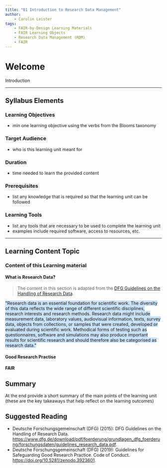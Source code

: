 ```yaml
---
title: "01 Introduction to Research Data Management"
author: 
    - Carolin Leister
tags: 
    - FAIR-by-Design Learning Materials
    - FAIR Learning Objects
    - Research Data Management (RDM)
    - FAIR
---
```


# Welcome

Introduction


---

## Syllabus Elements
### Learning Objectives
- min one learning objective using the verbs from the Blooms taxonomy

### Target Audience
- who is this learning unit meant for

### Duration
- time needed to learn the provided content

### Prerequisites
- list any knowledge that is required so that the learning unit can be followed

### Learning Tools

- list any tools that are necessary to be used to complete the learning unit
- examples include required software, access to resources, etc.

---


## Learning Content Topic

### Content of this Learning material

#### What is Research Data?

>The content in this section is adapted from the [DFG Guidelines on the Handling of Research Data](https://www.dfg.de/download/pdf/foerderung/grundlagen_dfg_foerderung/forschungsdaten/guidelines_research_data.pdf.).

<span style="background:rgba(160, 204, 246, 0.55)">"Research data is an essential foundation for scientific work. The diversity of this data reflects the wide range of different scientific disciplines, research interests and research methods. Research data might include measurement data, laboratory values, audiovisual information, texts, survey data, objects from collections, or samples that were created, developed or evaluated during scientific work. Methodical forms of testing such as questionnaires, software and simulations may also produce important results for scientific research and should therefore also be categorised as research data."</span>

#### Good Research Practise

#### FAIR
## Summary

At the end provide a short summary of the main points of the learning unit (these are the key takeaways that help reflect on the learning outcomes)

## Suggested Reading
- Deutsche Forschungsgemeinschaft (DFG) (2015): DFG Guidelines on the Handling of Research Data. https://www.dfg.de/download/pdf/foerderung/grundlagen_dfg_foerderung/forschungsdaten/guidelines_research_data.pdf.
- Deutsche Forschungsgemeinschaft (DFG) (2019): Guidelines for Safeguarding Good Research Practice. Code of Conduct. https://doi.org/10.5281/zenodo.3923601.

